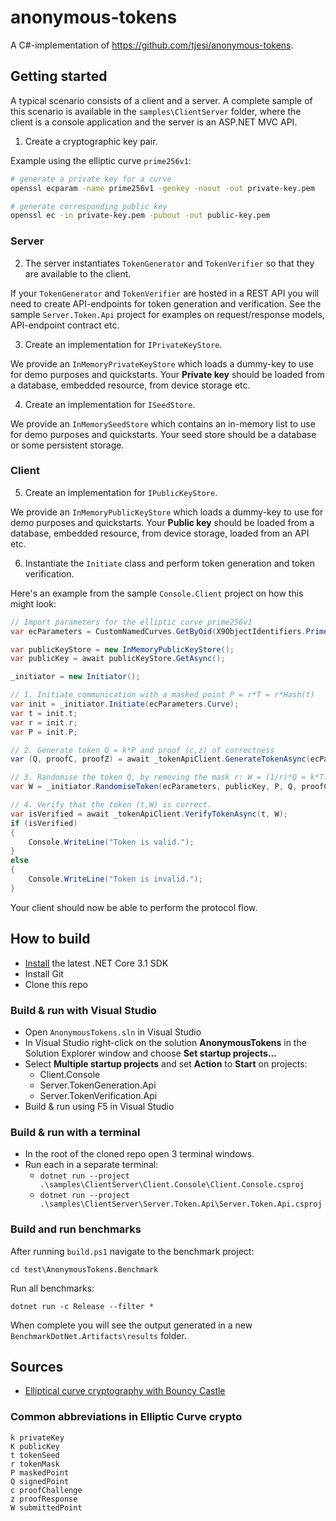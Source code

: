 # anonymous-tokens

A C#-implementation of <https://github.com/tjesi/anonymous-tokens>.

## Getting started

A typical scenario consists of a client and a server. A complete sample of this scenario is available in the `samples\ClientServer` folder, where the client is a console application and the server is an ASP.NET MVC API.

1. Create a cryptographic key pair.

Example using the elliptic curve `prime256v1`:

```bash
# generate a private key for a curve
openssl ecparam -name prime256v1 -genkey -noout -out private-key.pem

# generate corresponding public key
openssl ec -in private-key.pem -pubout -out public-key.pem
```

### Server

2. The server instantiates `TokenGenerator` and `TokenVerifier` so that they are available to the client.

If your `TokenGenerator` and `TokenVerifier` are hosted in a REST API you will need to create API-endpoints for token generation and verification. See the sample `Server.Token.Api` project for examples on request/response models, API-endpoint contract etc.

3. Create an implementation for `IPrivateKeyStore`.

We provide an `InMemoryPrivateKeyStore` which loads a dummy-key to use for demo purposes and quickstarts. Your **Private key** should be loaded from a database, embedded resource, from device storage etc.

4. Create an implementation for `ISeedStore`.

We provide an `InMemorySeedStore` which contains an in-memory list to use for demo purposes and quickstarts. Your seed store should be a database or some persistent storage.

### Client

5. Create an implementation for `IPublicKeyStore`.

We provide an `InMemoryPublicKeyStore` which loads a dummy-key to use for demo purposes and quickstarts. Your **Public key** should be loaded from a database, embedded resource, from device storage, loaded from an API etc.

6. Instantiate the `Initiate` class and perform token generation and token verification.

Here's an example from the sample `Console.Client` project on how this might look:

```csharp
// Import parameters for the elliptic curve prime256v1
var ecParameters = CustomNamedCurves.GetByOid(X9ObjectIdentifiers.Prime256v1);

var publicKeyStore = new InMemoryPublicKeyStore();
var publicKey = await publicKeyStore.GetAsync();

_initiator = new Initiator();

// 1. Initiate communication with a masked point P = r*T = r*Hash(t)
var init = _initiator.Initiate(ecParameters.Curve);
var t = init.t;
var r = init.r;
var P = init.P;

// 2. Generate token Q = k*P and proof (c,z) of correctness
var (Q, proofC, proofZ) = await _tokenApiClient.GenerateTokenAsync(ecParameters.Curve, P);

// 3. Randomise the token Q, by removing the mask r: W = (1/r)*Q = k*T. Also checks that proof (c,z) is correct.
var W = _initiator.RandomiseToken(ecParameters, publicKey, P, Q, proofC, proofZ, r);

// 4. Verify that the token (t,W) is correct.
var isVerified = await _tokenApiClient.VerifyTokenAsync(t, W);
if (isVerified)
{
    Console.WriteLine("Token is valid.");
}
else
{
    Console.WriteLine("Token is invalid.");
}
```

Your client should now be able to perform the protocol flow.

## How to build

- [Install](https://www.microsoft.com/net/download/core#/current) the latest .NET Core 3.1 SDK
- Install Git
- Clone this repo

### Build & run with Visual Studio

- Open `AnonymousTokens.sln` in Visual Studio
- In Visual Studio right-click on the solution **AnonymousTokens** in the Solution Explorer window and choose **Set startup projects...**
- Select **Multiple startup projects** and set **Action** to **Start** on projects:
  - Client.Console
  - Server.TokenGeneration.Api
  - Server.TokenVerification.Api
- Build & run using F5 in Visual Studio

### Build & run with a terminal

- In the root of the cloned repo open 3 terminal windows.
- Run each in a separate terminal:
  - `dotnet run --project .\samples\ClientServer\Client.Console\Client.Console.csproj`
  - `dotnet run --project .\samples\ClientServer\Server.Token.Api\Server.Token.Api.csproj`

### Build and run benchmarks

After running `build.ps1` navigate to the benchmark project:

`cd test\AnonymousTokens.Benchmark`

Run all benchmarks:

`dotnet run -c Release --filter *`

When complete you will see the output generated in a new `BenchmarkDotNet.Artifacts\results` folder.

## Sources

- [Elliptical curve cryptography with Bouncy Castle](https://www.codeproject.com/Tips/1150485/Csharp-Elliptical-Curve-Cryptography-with-Bouncy-C)

### Common abbreviations in Elliptic Curve crypto

```
k privateKey
K publicKey
t tokenSeed
r tokenMask
P maskedPoint
Q signedPoint
c proofChallenge
z proofResponse
W submittedPoint
```

